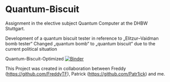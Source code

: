 # Quantum-Biscuit 
Assignment in the elective subject Quantum Computer at the DHBW Stuttgart.

Development of a quantum biscuit tester in reference to „Elitzur–Vaidman bomb tester“
Changed „quantum bomb“ to „quantum biscuit“ due to the current political situation

Quantum-Biscuit-Optimized [![Binder](https://mybinder.org/badge_logo.svg)](https://mybinder.org/v2/gh/NiklasElsaesser/Quantum-Biscuit/HEAD?labpath=Quantum-Biscuit-Optimization.ipynb)

This Project was created in collaboration between Freddy (https://github.com/FreddyTF), Patrick (https://github.com/Patr1ick) and me. 
